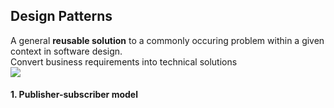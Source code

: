 ## Design Patterns

A general **reusable solution** to a commonly occuring problem within a given context in software design.  
Convert business requirements into technical solutions  
![](z-Assets/System%20Design/Design%20Patterns/Pasted%20image%2020230310112005.png)

#### 1. Publisher-subscriber model
